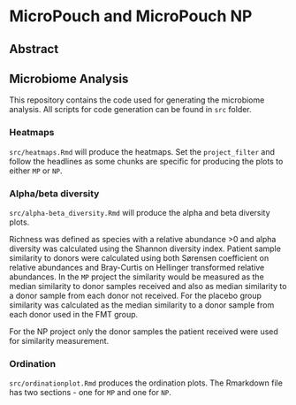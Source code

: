 # MicroPouch and MicroPouch NP

## Abstract

## Microbiome Analysis

This repository contains the code used for generating the microbiome analysis. All scripts for code generation can be found in `src` folder.

### Heatmaps

`src/heatmaps.Rmd` will produce the heatmaps. Set the `project_filter` and follow the headlines as some chunks are specific for producing the plots to either `MP` or `NP`.

### Alpha/beta diversity

`src/alpha-beta_diversity.Rmd` will produce the alpha and beta diversity plots.

Richness was defined as species with a relative abundance >0 and alpha diversity was calculated using the Shannon diversity index. Patient sample similarity to donors were calculated using both Sørensen coefficient on relative abundances and Bray-Curtis on Hellinger transformed relative abundances. In the `MP` project the similarity would be measured as the median similarity to donor samples received and also as median similarity to a donor sample from each donor not received. For the placebo group similarity was calculated as the median similarity to a donor sample from each donor used in the FMT group.

For the NP project only the donor samples the patient received were used for similarity measurement.

### Ordination

`src/ordinationplot.Rmd` produces the ordination plots. The Rmarkdown file has two sections - one for `MP` and one for `NP`.
